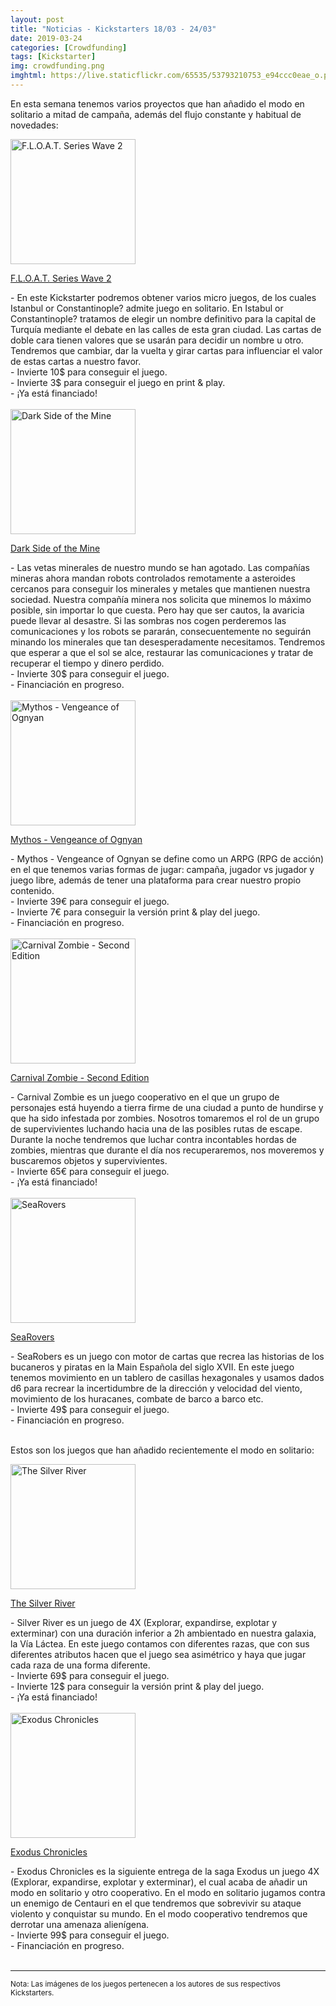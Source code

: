 ```yaml
---
layout: post
title: "Noticias - Kickstarters 18/03 - 24/03"
date: 2019-03-24
categories: [Crowdfunding]
tags: [Kickstarter]
img: crowdfunding.png
imghtml: https://live.staticflickr.com/65535/53793210753_e94ccc0eae_o.png
---
```


En esta semana tenemos varios proyectos que han añadido el modo en solitario a 
mitad de campaña, además del flujo constante y habitual de novedades:

<div class="row">
    <div class="col-md-3">
        <img width="200" height="200"
            src="https://ksr-ugc.imgix.net/assets/024/048/853/4ab6f0ea6fef7d938bb663235ba51e5b_original.png?ixlib=rb-1.1.0&w=680&fit=max&v=1549831416&auto=format&gif-q=50&lossless=true&s=b6378f2dff94b209f31c527f56b57785"
            class="img-thumbnail" alt="F.L.O.A.T. Series Wave 2">
    </div>
    <div class="col-md-9">
        <p>
            <a target="_blank" 
                href="https://www.kickstarter.com/projects/1955058029/float-series-wave-2-3-new-micro-games?ref=mazmorreoensolitario">
            F.L.O.A.T. Series Wave 2</a>
        </p>
          - En este Kickstarter podremos obtener varios micro juegos, de los
          cuales Istanbul or Constantinople? admite juego en solitario. En
          Istabul or Constantinople? tratamos de elegir un nombre definitivo
          para la capital de Turquía mediante el debate en las calles de esta
          gran ciudad. Las cartas de doble cara tienen valores que se usarán
          para decidir un nombre u otro. Tendremos que cambiar, dar la vuelta y
          girar cartas para influenciar el valor de estas cartas a nuestro
          favor. 
          <br>
          - Invierte 10$ para conseguir el juego.
          <br>
          - Invierte 3$ para conseguir el juego en print & play.
          <br>
          - ¡Ya está financiado!
    </div>
</div>
<br>

<div class="row">
    <div class="col-md-3">
        <img width="200" height="200"
            src="https://ksr-ugc.imgix.net/assets/024/366/281/85828fc55bc11cd53ebce284e29a87cb_original.png?ixlib=rb-1.1.0&w=680&fit=max&v=1552239914&auto=format&gif-q=50&lossless=true&s=82e83cc79beb058333c14fbc473390ea"
        class="img-thumbnail" alt="Dark Side of the Mine">
    </div>
    <div class="col-md-9">
        <p>
            <a target="_blank" 
            href="https://www.kickstarter.com/projects/2061975914/dark-side-of-the-mine-0?ref=mazmorreoensolitario">
            Dark Side of the Mine</a>
        </p>
          - Las vetas minerales de nuestro mundo se han agotado. Las compañías
          mineras ahora mandan robots controlados remotamente a asteroides
          cercanos para conseguir los minerales y metales que mantienen nuestra
          sociedad. Nuestra compañía minera nos solicita que minemos lo máximo
          posible, sin importar lo que cuesta. Pero hay que ser cautos, la
          avaricia puede llevar al desastre. Si las sombras nos cogen
          perderemos las comunicaciones y los robots se pararán,
          consecuentemente no seguirán minando los minerales que tan
          desesperadamente necesitamos. Tendremos que esperar a que el sol se
          alce, restaurar las comunicaciones y tratar de recuperar el tiempo y
          dinero perdido.
          <br>
          - Invierte 30$ para conseguir el juego.
          <br>
          - Financiación en progreso.
    </div>
</div>
<br>

<div class="row">
    <div class="col-md-3">
        <img width="200" height="200"
            src="https://ksr-ugc.imgix.net/assets/024/456/814/91d2046ef0189739eeb914994769fbbd_original.png?ixlib=rb-1.1.0&w=680&fit=max&v=1552942580&auto=format&gif-q=50&lossless=true&s=e0b416e466889eabb8f879c9fe6a72fe"
        class="img-thumbnail" alt="Mythos - Vengeance of Ognyan">
    </div>
    <div class="col-md-9">
        <p>
            <a target="_blank" 
            href="https://www.kickstarter.com/projects/1amstudios/mythos-vengeance-of-ognyan?ref=mazmorreoensolitario">
            Mythos - Vengeance of Ognyan</a>
        </p>
          - Mythos - Vengeance of Ognyan se define como un ARPG (RPG de acción)
          en el que tenemos varias formas de jugar: campaña, jugador vs
          jugador y juego libre, además de tener una plataforma para crear
          nuestro propio contenido.
          <br>
          - Invierte 39€ para conseguir el juego.
          <br>
          - Invierte 7€ para conseguir la versión print & play del juego.
          <br>
          - Financiación en progreso.
    </div>
</div>
<br>

<div class="row">
    <div class="col-md-3">
        <img width="200" height="200"
            src="https://ksr-ugc.imgix.net/assets/024/467/742/914a5b2207d66dd7926b3aae0c66bc61_original.png?ixlib=rb-1.1.0&w=680&fit=max&v=1553014026&auto=format&gif-q=50&lossless=true&s=4270071f4917c8da23305f4c7cadb1cf"
        class="img-thumbnail" alt="Carnival Zombie - Second Edition">
    </div>
    <div class="col-md-9">
        <p>
            <a target="_blank" 
            href="https://www.kickstarter.com/projects/62517270/carnival-zombie-second-edition?ref=mazmorreoensolitario">
            Carnival Zombie - Second Edition</a>
        </p>
          - Carnival Zombie es un juego cooperativo en el que un grupo de
          personajes está huyendo a tierra firme de una ciudad a punto de
          hundirse y que ha sido infestada por zombies. Nosotros tomaremos el
          rol de un grupo de supervivientes luchando hacia una de las posibles
          rutas de escape. Durante la noche tendremos que luchar contra
          incontables hordas de zombies, mientras que durante el día nos
          recuperaremos, nos moveremos y buscaremos objetos y supervivientes.
          <br>
          - Invierte 65€ para conseguir el juego.
          <br>
          - ¡Ya está financiado!
    </div>
</div>
<br>

<div class="row">
    <div class="col-md-3">
        <img width="200" height="200"
            src="https://ksr-ugc.imgix.net/assets/024/190/372/cc28e7d3cefc36794be81fd54e304c3c_original.jpg?ixlib=rb-1.1.0&w=680&fit=max&v=1550966965&auto=format&gif-q=50&q=92&s=e297a452b69165b9d05ae4c0a89f7282"
        class="img-thumbnail" alt="SeaRovers">
    </div>
    <div class="col-md-9">
        <p>
            <a target="_blank" 
            href="https://www.kickstarter.com/projects/vanoverbay/searovers-an-epic-game-of-true-pirate-history?ref=mazmorreoensolitario">
            SeaRovers</a>
        </p>
          - SeaRobers es un juego con motor de cartas que recrea las historias
          de los bucaneros y piratas en la Main Española del siglo XVII. En
          este juego tenemos movimiento en un tablero de casillas hexagonales y
          usamos dados d6 para recrear la incertidumbre de la dirección y
          velocidad del viento, movimiento de los huracanes, combate de barco a
          barco etc.
          <br>
          - Invierte 49$ para conseguir el juego.
          <br>
          - Financiación en progreso.
    </div>
</div>
<br>

Estos son los juegos que han añadido recientemente el modo en solitario:

<div class="row">
    <div class="col-md-3">
        <img width="200" height="200"
            src="https://ksr-ugc.imgix.net/assets/024/502/548/9adc3d4a68206f09ffc057303391c45e_original.png?ixlib=rb-1.1.0&w=680&fit=max&v=1553257276&auto=format&gif-q=50&lossless=true&s=d5b5d7f552aa8811e498f94d4252876b"
        class="img-thumbnail" alt="The Silver River">
    </div>
    <div class="col-md-9">
        <p>
            <a target="_blank" 
            href="https://www.kickstarter.com/projects/478379924/the-silver-river?ref=mazmorreoensolitario">
            The Silver River</a>
        </p>
          - Silver River es un juego de 4X (Explorar, expandirse, explotar y
          exterminar)  con una duración inferior a 2h ambientado en nuestra
          galaxia, la Vía Láctea. En este juego contamos con diferentes razas,
          que con sus diferentes atributos hacen que el juego sea asimétrico y
          haya que jugar cada raza de una forma diferente.
          <br>
          - Invierte 69$ para conseguir el juego.
          <br>
          - Invierte 12$ para conseguir la versión print & play del juego.
          <br>
          - ¡Ya está financiado!
    </div>
</div>
<br>

<div class="row">
    <div class="col-md-3">
        <img width="200" height="200"
            src="https://ksr-ugc.imgix.net/assets/024/508/615/8a01384dfd99201f1a36346d2e61c28b_original.jpg?ixlib=rb-1.1.0&w=680&fit=max&v=1553294434&auto=format&gif-q=50&q=92&s=6ecbaea5c46d941cbc8ac1096a2be57b"
        class="img-thumbnail" alt="Exodus Chronicles">
    </div>
    <div class="col-md-9">
        <p>
            <a target="_blank" 
            href="https://www.kickstarter.com/projects/nskngames/exodus-chronicles-a-classic-4x-saga-enters-a-new-e?ref=mazmorreoensolitario">
            Exodus Chronicles</a>
        </p>
          - Exodus Chronicles es la siguiente entrega de la saga Exodus un
          juego 4X (Explorar, expandirse, explotar y exterminar), el
          cual acaba de añadir un modo en solitario y otro cooperativo. En el
          modo en solitario jugamos contra un enemigo de Centauri en el que
          tendremos que sobrevivir su ataque violento y conquistar su mundo. En
          el modo cooperativo tendremos que derrotar una amenaza alienígena.
          <br>
          - Invierte 99$ para conseguir el juego.
          <br>
          - Financiación en progreso.
    </div>
</div>
<br>


<hr>

<small>Nota: Las imágenes de los juegos pertenecen a los autores de sus
respectivos Kickstarters.</small>
